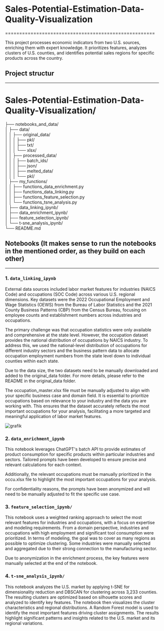 # Sales-Potential-Estimation-Data-Quality-Visualization
=====================================================

This project processes economic indicators from two U.S. sources, enriching them with expert knowledge. 
It prioritizes features, analyzes clusters of U.S. counties, and identifies potential sales regions 
for specific products across the country.


## Project structur
---------------

# Sales-Potential-Estimation-Data-Quality-Visualization/

├── notebooks_and_data/  
│   ├── data/  
│   │   ├── original_data/  
│   │   │   ├── pkl/  
│   │   │   ├── txt/  
│   │   │   └── xlsx/  
│   │   ├── processed_data/  
│   │   │   ├── batch_ids/  
│   │   │   ├── json/  
│   │   │   ├── melted_data/  
│   │   │   └── pkl/  
│   ├── my_functions/  
│   │   ├── functions_data_enrichment.py  
│   │   ├── functions_data_linking.py  
│   │   ├── functions_feature_selection.py  
│   │   └── functions_tsne_analysis.py  
│   ├── data_linking_ipynb/  
│   ├── data_enrichment_ipynb/  
│   ├── feature_selection_ipynb/  
│   └── t-sne_analysis_ipynb/  
└── README.md

## Notebooks (It makes sense to run the notebooks in the mentioned order, as they build on each other)
----------
### 1. `data_linking_ipynb`
External data sources included labor market features for industries (NAICS Code) and occupations (SOC Code) across various U.S. regional dimensions. Key datasets were the 2022 Occupational Employment and Wage Statistics (OEWS) from the Bureau of Labor Statistics and the 2021 County Business Patterns (CBP) from the Census Bureau, focusing on employee counts and establishment numbers across industries and occupations.

The primary challenge was that occupation statistics were only available and comprehensive at the state level. However, the occupation dataset provides the national distribution of occupations by NAICS industry. To address this, we used the national-level distribution of occupations for different industry sectors and the business pattern data to allocate occupation employment numbers from the state level down to individual counties within each state.

Due to the data size, the two datasets need to be manually downloaded and added to the original_data folder. For more details, please refer to the README in the original_data folder.

The occupation_master.xlsx file must be manually adjusted to align with your specific business case and domain field. It is essential to prioritize occupations based on relevance to your industry and the data you are working with. This ensures that the dataset accurately reflects the most important occupations for your analysis, facilitating a more targeted and meaningful application of labor market features.

![grafik](https://github.com/user-attachments/assets/cc4fb0f0-720d-433e-b8c0-39c1a7af8848)


### 2. `data_enrichment_ipynb`
This notebook leverages ChatGPT's batch API to provide estimates of product consumption for specific products within particular industries and sectors. Tailored prompts have been developed to ensure precise and relevant calculations for each context. 

Additionally, the relevant occupations must be manually prioritized in the occu.xlsx file to highlight the most important occupations for your analysis.

For confidentiality reasons, the prompts have been anonymized and will need to be manually adjusted to fit the specific use case.

### 3. `feature_selection_ipynb/`
This notebook uses a weighted ranking approach to select the most relevant features for industries and occupations, with a focus on expertise and modeling requirements. From a domain perspective, industries and occupations with high employment and significant tool consumption were prioritized. In terms of modeling, the goal was to cover as many regions as possible to optimize clustering. Some industries were manually selected and aggregated due to their strong connection to the manufacturing sector.

Due to anonymization in the enrichment process, the key features were manually selected at the end of the notebook.

### 4. `t-sne_analysis_ipynb/`
This notebook analyzes the U.S. market by applying t-SNE for dimensionality reduction and DBSCAN for clustering across 3,233 counties. The resulting clusters are optimized based on silhouette scores and analyzed to identify key features. The notebook then visualizes the cluster characteristics and regional distributions. A Random Forest model is used to identify the most important features driving cluster assignments. The results highlight significant patterns and insights related to the U.S. market and its regional variations.


